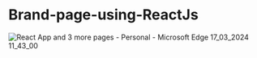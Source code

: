 # Brand-page-using-ReactJs

![React App and 3 more pages - Personal - Microsoft​ Edge 17_03_2024 11_43_00](https://github.com/shivam-kumar-2001/Brand-page-using-ReactJs/assets/61088685/fa2f40e5-08ed-4f5f-b479-3cf3bec27505)
